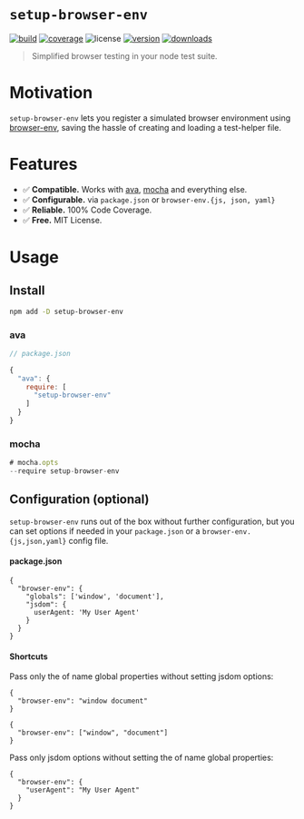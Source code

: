 # `setup-browser-env`

[![build](https://img.shields.io/travis/AndreasPizsa/setup-browser-env.svg?style=flat-square)](https://travis-ci.org/AndreasPizsa/setup-browser-env)
[![coverage](https://img.shields.io/coveralls/github/AndreasPizsa/setup-browser-env.svg?style=flat-square)](https://coveralls.io/github/AndreasPizsa/setup-browser-env)
![license](https://img.shields.io/github/license/AndreasPizsa/setup-browser-env.svg?style=flat-square)
[![version](https://img.shields.io/npm/v/setup-browser-env.svg?style=flat-square)](https://www.npmjs.com/package/setup-browser-env)
[![downloads](https://img.shields.io/npm/dm/setup-browser-env.svg?style=flat-square)](https://www.npmjs.com/package/setup-browser-env)

> Simplified browser testing in your node test suite.

# Motivation

`setup-browser-env` lets you register a simulated browser environment using [browser-env], saving the hassle of creating and loading a test-helper file.

# Features

+ ✅ **Compatible.** Works with [ava], [mocha] and everything else.
+ ✅ **Configurable.** via `package.json` or `browser-env.{js, json, yaml}`
+ ✅ **Reliable.** 100% Code Coverage.
+ ✅ **Free.** MIT License.

# Usage

## Install

```sh
npm add -D setup-browser-env
```

### ava

```js
// package.json

{
  "ava": {
    require: [
      "setup-browser-env"
    ]
  }
}
```

### mocha

```js
# mocha.opts
--require setup-browser-env
```

## Configuration (optional)

`setup-browser-env` runs out of the box without further configuration, but you can set options if needed in your `package.json` or a  `browser-env.{js,json,yaml}` config file.

#### package.json

```
{
  "browser-env": {
    "globals": ['window', 'document'],
    "jsdom": {
      userAgent: 'My User Agent'
    }
  }
}
```


#### Shortcuts

Pass only the of name global properties without setting jsdom options:

```
{
  "browser-env": "window document"
}
```

```
{
  "browser-env": ["window", "document"]
}
```

Pass only jsdom options without setting the of name global properties:

```
{
  "browser-env": {
    "userAgent": "My User Agent"
  }
}
```

[ava]: https://github.com/avajs/ava
[mocha]: https://mochajs.org
[browser-env]: https://www.npmjs.com/package/browser-env
